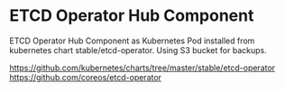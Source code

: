 # ETCD Operator Hub Component

ETCD Operator Hub Component as Kubernetes Pod installed from kubernetes chart stable/etcd-operator.
Using S3 bucket for backups.

https://github.com/kubernetes/charts/tree/master/stable/etcd-operator
https://github.com/coreos/etcd-operator

